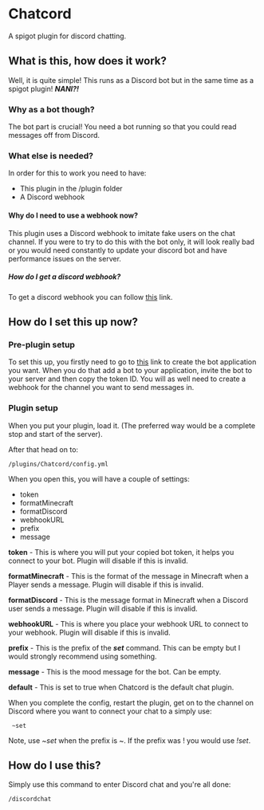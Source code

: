 # Chatcord
A spigot plugin for discord chatting.

## What is this, how does it work?
Well, it is quite simple! This runs as a Discord bot but in the 
same time as a spigot plugin! ***NANI?!***

### Why as a bot though?
The bot part is crucial! You need a bot running so that
you could read messages off from Discord.  

### What else is needed?
In order for this to work you need to have:
- This plugin in the /plugin folder
- A Discord webhook

#### Why do I need to use a webhook now?
This plugin uses a Discord webhook to imitate fake users
on the chat channel. If you were to try to do this with
the bot only, it will look really bad or you would need
constantly to update your discord bot and have performance
issues on the server.

##### How do I get a discord webhook?
To get a discord webhook you can follow 
[this](https://support.discordapp.com/hc/en-us/articles/228383668-Intro-to-Webhooks)
link. 

## How do I set this up now?
### Pre-plugin setup
To set this up, you firstly need to go to [this](https://discordapp.com/developers/applications)
link to create the bot application you want. When you do that
add a bot to your application, invite the bot to your server and
then copy the token ID. You will as well need to create a webhook
for the channel you want to send messages in.

### Plugin setup
When you put your plugin, load it. (The preferred way would be
a complete stop and start of the server). 

After that head on to:
 
    /plugins/Chatcord/config.yml
 
 When you open this, you will have a couple of settings:
 - token
 - formatMinecraft
 - formatDiscord
 - webhookURL
 - prefix
 - message
 
 **token** - This is where you will put your copied bot token, it helps you connect
 to your bot. Plugin will disable if this is invalid.
 
 **formatMinecraft** - This is the format of the message in Minecraft when
 a Player sends a message. Plugin will disable if this is invalid.
 
 **formatDiscord** - This is the message format in Minecraft when a Discord
 user sends a message. Plugin will disable if this is invalid.
 
 **webhookURL** - This is where you place your webhook URL to connect
 to your webhook. Plugin will disable if this is invalid.
 
 **prefix** - This is the prefix of the ***set*** command. This can be
 empty but I would strongly recommend using something.
 
 **message** - This is the mood message for the bot. Can be empty.
 
 **default** - This is set to true when Chatcord is the default chat plugin.
 
 When you complete the config, restart the plugin, get on to the channel
 on Discord where you want to connect your chat to a simply use:
 
     ~set
     
Note, use *~set* when the prefix is ~. If the prefix was ! you would use
*!set*.

## How do I use this? 

Simply use this command to enter Discord chat and you're all done:

    /discordchat
   
